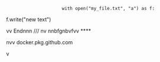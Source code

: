                          with open("my_file.txt", "a") as f:
   f.write("new text")

vv 
Endnnn
/// 
    nv
  nnbfgnbvfvv ****      
             
              
    
nvv   docker.pkg.github.com     
  
    
  v     
        
             
 
    
  
  
  
     
    
 
  

  
     
   
     
 
  
 

